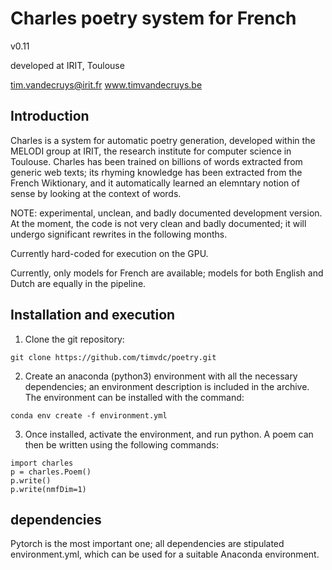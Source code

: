 # Charles poetry system for French

v0.11

developed at IRIT, Toulouse

tim.vandecruys@irit.fr
www.timvandecruys.be


## Introduction

Charles is a system for automatic poetry generation, developed within
the MELODI group at IRIT, the research institute for computer science
in Toulouse. Charles has been trained on billions of words extracted
from generic web texts; its rhyming knowledge has been extracted from
the French Wiktionary, and it automatically learned an elemntary
notion of sense by looking at the context of words.

NOTE: experimental, unclean, and badly documented development
version. At the moment, the code is not very clean and badly
documented; it will undergo significant rewrites in the following
months.

Currently hard-coded for execution on the GPU.

Currently, only models for French are available; models for both
English and Dutch are equally in the pipeline.

## Installation and execution

1) Clone the git repository:


`git clone https://github.com/timvdc/poetry.git`

2) Create an anaconda (python3) environment with all the necessary
dependencies; an environment description is included in the
archive. The environment can be installed with the command:

`conda env create -f environment.yml`

3) Once installed, activate the environment, and run python. A poem
can then be written using the following commands:

~~~
import charles
p = charles.Poem()
p.write()
p.write(nmfDim=1)
~~~~

## dependencies

Pytorch is the most important one; all dependencies are stipulated
environment.yml, which can be used for a suitable Anaconda
environment.